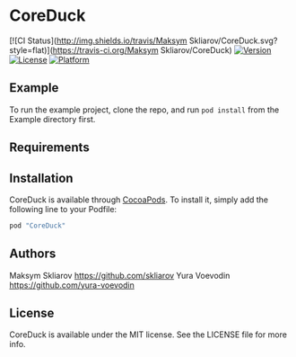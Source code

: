 # CoreDuck

[![CI Status](http://img.shields.io/travis/Maksym Skliarov/CoreDuck.svg?style=flat)](https://travis-ci.org/Maksym Skliarov/CoreDuck)
[![Version](https://img.shields.io/cocoapods/v/CoreDuck.svg?style=flat)](http://cocoapods.org/pods/CoreDuck)
[![License](https://img.shields.io/cocoapods/l/CoreDuck.svg?style=flat)](http://cocoapods.org/pods/CoreDuck)
[![Platform](https://img.shields.io/cocoapods/p/CoreDuck.svg?style=flat)](http://cocoapods.org/pods/CoreDuck)

## Example

To run the example project, clone the repo, and run `pod install` from the Example directory first.

## Requirements

## Installation

CoreDuck is available through [CocoaPods](http://cocoapods.org). To install
it, simply add the following line to your Podfile:

```ruby
pod "CoreDuck"
```

## Authors

Maksym Skliarov https://github.com/skliarov
Yura Voevodin https://github.com/yura-voevodin

## License

CoreDuck is available under the MIT license. See the LICENSE file for more info.
